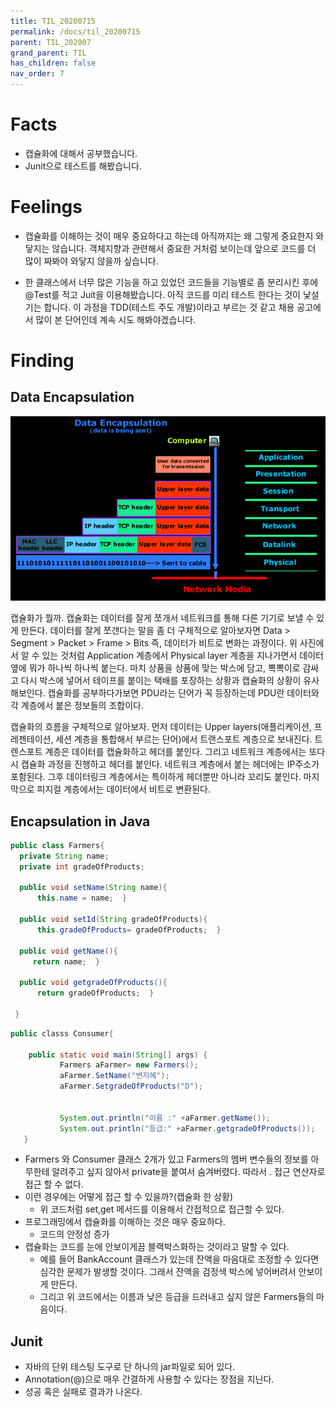 ```yaml
---
title: TIL_20200715
permalink: /docs/til_20200715
parent: TIL_202007
grand_parent: TIL
has_children: false
nav_order: 7
---
```


# Facts

- 캡슐화에 대해서 공부했습니다.
- Junit으로 테스트를 해봤습니다.

# Feelings

- 캡슐화를 이해하는 것이 매우 중요하다고 하는데 아직까지는 왜 그렇게 중요한지 와닿지는 않습니다. 객체지향과 관련해서 중요한 거처럼 보이는데 앞으로 코드를 더 많이 짜봐야 와닿지 않을까 싶습니다.

- 한 클래스에서 너무 많은 기능을 하고 있었던 코드들을 기능별로 좀 분리시킨 후에 @Test를 적고 Juit을 이용해봤습니다. 아직 코드를 미리 테스트 한다는 것이 낯설기는 합니다. 이 과정을 TDD(테스트 주도 개발)이라고 부르는 것 같고 채용 공고에서 많이 본 단어인데 계속 시도 해봐야겠습니다.

# Finding

## **Data Encapsulation**

![](/assets/images/session1.png)

캡슐화가 뭘까. 캡슐화는 데이터를 잘게 쪼개서 네트워크를 통해 다른 기기로 보낼 수 있게 만든다. 데이터를 잘게 쪼갠다는 말을 좀 더 구체적으로 알아보자면 Data > Segment > Packet > Frame > Bits 즉, 데이터가 비트로 변화는 과정이다. 위 사진에서 알 수 있는 것처럼 Application 계층에서 Physical layer 계층을 지나가면서 데이터 옆에 뭐가 하나씩 하나씩 붙는다. 마치 상품을 상품에 맞는 박스에 담고, 뽁뽁이로 감싸고 다시 박스에 넣어서 테이프를 붙이는 택배를 포장하는 상황과 캡슐화의 상황이 유사해보인다. 캡슐화를 공부하다가보면 PDU라는 단어가 꼭 등장하는데 PDU란 데이터와 각 계층에서 붙은 정보들의 조합이다.

캡슐화의 흐름을 구체적으로 알아보자. 먼저 데이터는 Upper layers(애플리케이션, 프레젠테이션, 세션 계층을 통합해서 부르는 단어)에서 트랜스포트 계층으로 보내진다. 트렌스포트 계층은 데이터를 캡슐화하고 헤더를 붙인다. 그리고 네트워크 계층에서는 또다시 캡슐화 과정을 진행하고 헤더를 붙인다. 네트워크 계층에서 붙는 헤더에는 IP주소가 포함된다. 그후 데이터링크 계층에서는 특이하게 헤더뿐만 아니라 꼬리도 붙인다. 마지막으로 피지컬 계층에서는 데이터에서 비트로 변환된다.

## Encapsulation in Java

```java
public class Farmers{
  private String name;
  private int gradeOfProducts;

  public void setName(String name){
      this.name = name;  }

  public void setId(String gradeOfProducts){
      this.gradeOfProducts= gradeOfProducts;  }

  public void getName(){
     return name;  }

  public void getgradeOfProducts(){
      return gradeOfProducts;  }

 }
```

```java
public classs Consumer{

    public static void main(String[] args) {
           Farmers aFarmer= new Farmers();
           aFarmer.SetName("변지혜");
           aFarmer.SetgradeOfProducts("D");


           System.out.println("이름 :" +aFarmer.getName());
           System.out.println("등급:" +aFarmer.getgradeOfProducts());
   }
```

- Farmers 와 Consumer 클래스 2개가 있고 Farmers의 멤버 변수들의 정보를 아무한테 알려주고 싶지 않아서 private을 붙여서 숨겨버렸다. 따라서 . 접근 연산자로 접근 할 수 없다.
- 이런 경우에는 어떻게 접근 할 수 있을까?(캡슐화 한 상황)
  - 위 코드처럼 set,get 메서드를 이용해서 간접적으로 접근할 수 있다.
- 프로그래밍에서 캡슐화를 이해하는 것은 매우 중요하다.
  - 코드의 안정성 증가
- 캡슐화는 코드를 눈에 안보이게끔 블랙박스화하는 것이라고 말할 수 있다.
  - 예를 들어 BankAccount 클래스가 있는데 잔액을 마음대로 조정할 수 있다면 심각한 문제가 발생할 것이다. 그래서 잔액을 검정색 박스에 넣어버려서 안보이게 만든다.
  - 그리고 위 코드에서는 이름과 낮은 등급을 드러내고 싶지 않은 Farmers들의 마음이다.

## Junit

- 자바의 단위 테스팅 도구로 단 하나의 jar파일로 되어 있다.
- Annotation(@)으로 매우 간결하게 사용할 수 있다는 장점을 지닌다.
- 성공 혹은 실패로 결과가 나온다.
